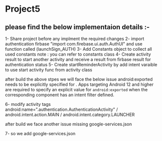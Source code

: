 # Project5
please find the below implementaion details :- 
-------------------------------------------------------
1- Share project before any implment the required changes 
2- import authentication firbase "import com.firebase.ui.auth.AuthUI" and use function called (launchSign_AUTH) 
3- Add Constants object to collect all used constants 
  note : you can refer to constants class 
4- Create activity result to start another activity and receive a result from firbase result for authentication status 
5- Create startReminderActivity by add intent varaible to use  start activity func from activity class 

after build the above stpes we will face the below issue 
android:exported needs to be explicitly specified for <activity>. Apps targeting Android 12 and higher are required to specify an explicit value for `android:exported` when the corresponding component has an intent filter defined. 
  
6-  modify activity tags  android:name=".authentication.AuthenticationActivity"  / android.intent.action.MAIN /  android.intent.category.LAUNCHER

  after build we face another issue missing google-services.json  
  
7- so we add google-services.json   




